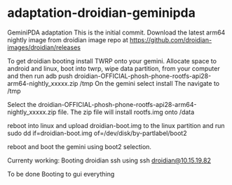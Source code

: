 # adaptation-droidian-geminipda
GeminiPDA adaptation 
This is the initial commit. 
Download the latest arm64 nightly image from droidian image repo at https://github.com/droidian-images/droidian/releases

To get droidian booting install TWRP onto your gemini. Allocate space to android and linux, boot into twrp, wipe data partition, from your computer and then run adb push droidian-OFFICIAL-phosh-phone-rootfs-api28-arm64-nightly_xxxxx.zip /tmp 
On the gemini select install
The navigate to /tmp

Select the droidian-OFFICIAL-phosh-phone-rootfs-api28-arm64-nightly_xxxxx.zip file. The zip file will install rootfs.img onto /data

reboot into linux and upload droidian-boot.img to the linux partition and run sudo dd if=droidian-boot.img of=/dev/disk/by-partlabel/boot2

reboot and boot the gemini using boot2 selection.

Currenty working:
Booting droidian
ssh using ssh droidian@10.15.19.82

To be done
Booting to gui
everything

